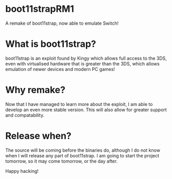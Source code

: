 # boot11strapRM1
A remake of boot11strap, now able to emulate Switch!

# What is boot11strap?
boot11strap is an exploit found by Kingy which allows full access to the 3DS, even with virtualised hardware that is greater than the 3DS, which allows emulation of newer devices and modern PC games!

# Why remake?
Now that I have managed to learn more about the exploit, I am able to develop an even more stable version. This will also allow for greater support and compatability.

# Release when?
The source will be coming before the binaries do, although I do not know when I will release any part of boot11strap. I am going to start the project tomorrow, so it may come tomorrow, or the day after.

Happy hacking!
